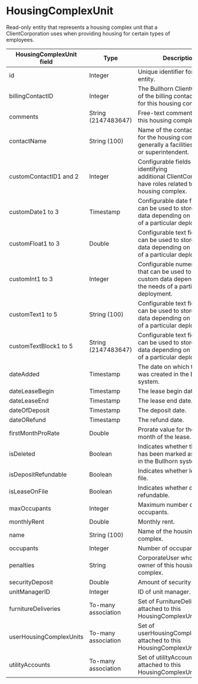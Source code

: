 # HousingComplexUnit

Read-only entity that represents a housing complex unit that a ClientCorporation uses when providing housing for certain types of employees. 

| **HousingComplexUnit field** | **Type** | **Description** | **Not null** | **Read-only** |
| --- | --- | --- | --- | --- |
| id | Integer | Unique identifier for this entity. | X | X |
| billingContactID | Integer | The Bullhorn ClientContact id of the billing contact person for this housing complex. | | |
| comments | String (2147483647) | Free-text comments about this housing complex. | | |
| contactName | String (100) | Name of the contact person for the housing complex, generally a facilities manager or superintendent. | | |
| customContactID1 and 2 | Integer | Configurable fields for identifying additional ClientContacts who have roles related to this housing complex. | | |
| customDate1 to 3 | Timestamp | Configurable date fields that can be used to store custom data depending on the needs of a particular deployment. | | |
| customFloat1 to 3 | Double | Configurable text fields that can be used to store custom data depending on the needs of a particular deployment. | | |
| customInt1 to 3 | Integer | Configurable numeric fields that can be used to store custom data depending on the needs of a particular deployment. | | |
| customText1 to 5 | String (100) | Configurable text fields that can be used to store custom data depending on the needs of a particular deployment. | | |
| customTextBlock1 to 5 | String (2147483647) | Configurable text fields that can be used to store custom data depending on the needs of a particular deployment. | | |
| dateAdded | Timestamp | The date on which this record was created in the Bullhorn system. | X | |
| dateLeaseBegin | Timestamp | The lease begin date. | | |
| dateLeaseEnd | Timestamp | The lease end date. | | |
| dateOfDeposit | Timestamp | The deposit date. | | |
| dateORefund | Timestamp | The refund date. | | |
| firstMonthProRate | Double | Prorate value for the first month of the lease. | | |
| isDeleted | Boolean | Indicates whether this record has been marked as deleted in the Bullhorn system. | X | |
| isDepositRefundable | Boolean | Indicates whether lease is on file. | X | |
| isLeaseOnFile | Boolean | Indicates whether deposit is refundable. | X | |
| maxOccupants | Integer | Maximum number of occupants. | | |
| monthlyRent | Double | Monthly rent. | | |
| name | String (100) | Name of the housing complex. | | |
| occupants | Integer | Number of occupants. | | |
| penalties | String | CorporateUser who is the owner of this housing complex. | X | |
| securityDeposit | Double | Amount of security deposit. | | |
| unitManagerID | Integer | ID of unit manager. | | |
| furnitureDeliveries | To-many association | Set of FurnitureDeliveries attached to this HousingComplexUnit. | | |
| userHousingComplexUnits | To-many association | Set of userHousingComplexUnits attached to this HousingComplexUnit. | | |
| utilityAccounts | To-many association | Set of utilityAccounts attached to this HousingComplexUnit. | | |